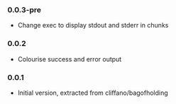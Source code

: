 ### 0.0.3-pre
* Change exec to display stdout and stderr in chunks

### 0.0.2
* Colourise success and error output

### 0.0.1
* Initial version, extracted from cliffano/bagofholding
